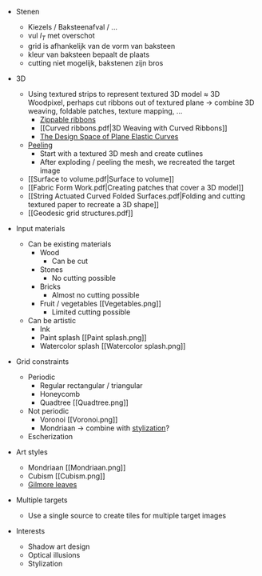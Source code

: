 - Stenen
	- Kiezels / Baksteenafval / ...
	- vul $I_T$ met overschot 
	- grid is afhankelijk van de vorm van baksteen
	- kleur van baksteen bepaalt de plaats 
	- cutting niet mogelijk, bakstenen zijn bros

- 3D
	- Using textured strips to represent textured 3D model $\approx$ 3D Woodpixel, perhaps cut ribbons out of textured plane -> combine 3D weaving, foldable patches, texture mapping, ...
		- [Zippable ribbons](https://arxiv.org/abs/1711.02450)
		- [[Curved ribbons.pdf|3D Weaving with Curved Ribbons]]
		- [The Design Space of Plane Elastic Curves](http://visualcomputing.ist.ac.at/publications/2021/TDSOPEC/)
	- [Peeling](http://staff.ustc.edu.cn/~fuxm/projects/Peeling/index.html)
		- Start with a textured 3D mesh and create cutlines
		- After exploding / peeling the mesh, we recreated the target image
	- [[Surface to volume.pdf|Surface to volume]]
	- [[Fabric Form Work.pdf|Creating patches that cover a 3D model]]
	- [[String Actuated Curved Folded Surfaces.pdf|Folding and cutting textured paper to recreate a 3D shape]]
	- [[Geodesic grid structures.pdf]]

- Input materials
	- Can be existing materials
		- Wood
			- Can be cut
		- Stones
			- No cutting possible
		- Bricks
			- Almost no cutting possible
		- Fruit / vegetables [[Vegetables.png]]
			- Limited cutting possible
	- Can be artistic 
		- Ink
		- Paint splash [[Paint splash.png]]
		- Watercolor splash [[Watercolor splash.png]]

- Grid constraints
	- Periodic
		- Regular rectangular / triangular
		- Honeycomb
		- Quadtree [[Quadtree.png]]
	- Not periodic
		- Voronoi [[Voronoi.png]]
		- Mondriaan -> combine with [stylization](https://ondrejtexler.github.io/patch-based_training/)?
	- Escherization

- Art styles
	- Mondriaan [[Mondriaan.png]]
	- Cubism [[Cubism.png]]
	- [Gilmore leaves](https://www.shadertoy.com/view/MsdSWl)

- Multiple targets
	- Use a single source to create tiles for multiple target images

- Interests
	- Shadow art design
	- Optical illusions
	- Stylization